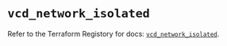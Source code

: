 # `vcd_network_isolated`

Refer to the Terraform Registory for docs: [`vcd_network_isolated`](https://registry.terraform.io/providers/vmware/vcd/3.10.0/docs/resources/network_isolated).
